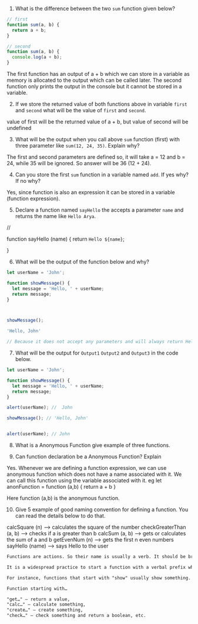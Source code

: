 1. What is the difference between the two `sum` function given below?

```js
// first
function sum(a, b) {
  return a + b;
}

// second
function sum(a, b) {
  console.log(a + b);
}
```
The first function has an output of a + b which we can store in a variable as memory is allocated to the output which can be called later.
The second function only prints the output in the console but it cannot be stored in a variable. 


2. If we store the returned value of both functions above in variable `first` and `second` what will be the value of `first` and `second`.

value of first will be the returned value of a + b,
but value of second will be undefined

3. What will be the output when you call above `sum` function (first) with three parameter like `sum(12, 24, 35)`. Explain why?

The first and second parameters are defined so, it will take a = 12 and b = 24, while 35 will be ignored. 
So answer will be 36 (12 + 24).

4. Can you store the first `sum` function in a variable named `add`. If yes why? If no why?

Yes, since function is also an expression it can be stored in a variable (function expression).

5. Declare a function named `sayHello` the accepts a parameter `name` and returns the name like `Hello Arya`.

//

function sayHello (name) {
  return `Hello ${name}`;
  
}

6. What will be the output of the function below and why?

```js
let userName = 'John';

function showMessage() {
  let message = 'Hello, ' + userName;
  return message;
}



showMessage();

'Hello, John'

// Because it does not accept any parameters and will always return Hello + username. Here username is already defined to John, so it will always output `Hello, John`
```

7. What will be the output for `Output1` `Output2` and `Output3` in the code below.

```js
let userName = 'John';

function showMessage() {
  let message = 'Hello, ' + userName;
  return message;
}

alert(userName); //  John

showMessage(); // 'Hello, John'


alert(userName); // John
```

8. What is a Anonymous Function give example of three functions.




9. Can function declaration be a Anonymous Function? Explain

Yes. Whenever we are defining a function expression, we can use anonymous function which does not have a name associated with it. 
We can call this function using the variable associated with it. 
eg let anonFunction = function (a,b) {
  return a + b
} 

Here function (a,b) is the anonymous function. 



10. Give 5 example of good naming convention for defining a function. You can read the details below to do that.

calcSquare (n) --> calculates the square of the number
checkGreaterThan (a, b) --> checks if a is greater than b
calcSum (a, b) --> gets or calculates the sum of a and b
getEvenNum (n) --> gets the first n even numbers
sayHello (name) -->  says Hello to the user



```md
Functions are actions. So their name is usually a verb. It should be brief, as accurate as possible and describe what the function does, so that someone reading the code gets an indication of what the function does.

It is a widespread practice to start a function with a verbal prefix which vaguely describes the action. There must be an agreement within the team on the meaning of the prefixes.

For instance, functions that start with "show" usually show something.

Function starting with…

"get…" – return a value,
"calc…" – calculate something,
"create…" – create something,
"check…" – check something and return a boolean, etc.
```
